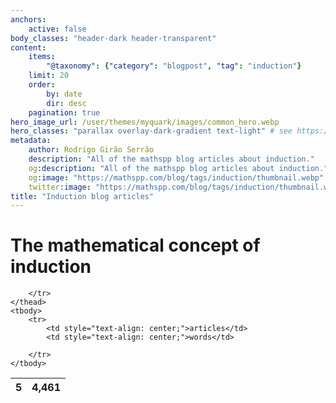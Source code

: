 ```yaml
---
anchors:
    active: false
body_classes: "header-dark header-transparent"
content:
    items:
        "@taxonomy": {"category": "blogpost", "tag": "induction"}
    limit: 20
    order:
        by: date
        dir: desc
    pagination: true
hero_image_url: /user/themes/myquark/images/common_hero.webp
hero_classes: "parallax overlay-dark-gradient text-light" # see https://demo.getgrav.org/blog-skeleton/blog/hero-classes
metadata:
    author: Rodrigo Girão Serrão
    description: "All of the mathspp blog articles about induction."
    og:description: "All of the mathspp blog articles about induction."
    og:image: "https://mathspp.com/blog/tags/induction/thumbnail.webp"
    twitter:image: "https://mathspp.com/blog/tags/induction/thumbnail.webp"
title: "Induction blog articles"
---
```



# The mathematical concept of induction


<table class="stats-table">
    <thead>
        <tr>
            <th style="text-align: center;">5</th>
            <th style="text-align: center;">4,461</th>
            
        </tr>
    </thead>
    <tbody>
        <tr>
            <td style="text-align: center;">articles</td>
            <td style="text-align: center;">words</td>
            
        </tr>
    </tbody>
</table>